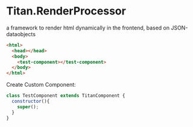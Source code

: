 # Titan.RenderProcessor
a framework to render html dynamically in the frontend, based on JSON-dataobjects


``` html
<html>
  <head></head>
  <body>
    <test-component></test-component>
  </body>
</html>
```

Create Custom Component:

``` javascript
class TestComponent extends TitanComponent {
  constructor(){
    super();
  }
}
```
